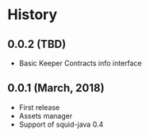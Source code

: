 History
=======

0.0.2 (TBD)
-------------------------

* Basic Keeper Contracts info interface


0.0.1 (March, 2018)
------------------

* First release
* Assets manager
* Support of squid-java 0.4
